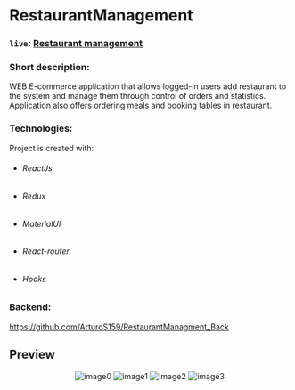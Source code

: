 # RestaurantManagement

### `live`: <a href="https://przemyslawcichon.netlify.app/restaurantmanagement">Restaurant management </a>

### Short description:
WEB E-commerce application that allows logged-in users add restaurant to the system and manage them through control of orders and statistics. Application also offers ordering meals and booking tables in restaurant.


### Technologies:
Project is created with:
- ###### ReactJs
- ###### Redux
- ###### MaterialUI
- ###### React-router
- ###### Hooks

### Backend:

https://github.com/ArturoS159/RestaurantManagment_Back

## Preview

<p align="center">
  <img alt="image0" src="https://media.graphcms.com/GMEdBiThmNpmbKCMkikA" />
  <img alt="image1" src="https://media.graphcms.com/ZPymZn6gTaCYpQyWW7Nm" />
  <img alt="image2" src="https://media.graphcms.com/RQd1BGZTBW0m2VoMPScQ" />
  <img alt="image3" src="https://media.graphcms.com/3hacYweQIaTt8JlNlAfg" />
</p>
